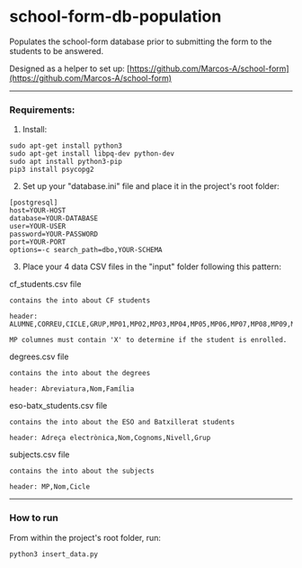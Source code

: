 # school-form-db-population
Populates the school-form database prior to submitting the form to the students to be answered.

Designed as a helper to set up: [https://github.com/Marcos-A/school-form](https://github.com/Marcos-A/school-form)

---

### Requirements:
1. Install:

```
sudo apt-get install python3	
sudo apt-get install libpq-dev python-dev
sudo apt install python3-pip
pip3 install psycopg2
```

2. Set up your "database.ini" file and place it in the project's root folder:

```
[postgresql]
host=YOUR-HOST
database=YOUR-DATABASE
user=YOUR-USER
password=YOUR-PASSWORD
port=YOUR-PORT
options=-c search_path=dbo,YOUR-SCHEMA
```

3. Place your 4 data CSV files in the "input" folder following this pattern:

cf_students.csv file

```
contains the into about CF students

header: ALUMNE,CORREU,CICLE,GRUP,MP01,MP02,MP03,MP04,MP05,MP06,MP07,MP08,MP09,MP10,MP11,MP12,MP13,MP14,MP15

MP columnes must contain 'X' to determine if the student is enrolled.
```

degrees.csv file

``` 
contains the into about the degrees

header: Abreviatura,Nom,Família
```

eso-batx_students.csv file

``` 
contains the into about the ESO and Batxillerat students

header: Adreça electrònica,Nom,Cognoms,Nivell,Grup
```

subjects.csv file

``` 
contains the into about the subjects

header: MP,Nom,Cicle
```

---

### How to run
From within the project's root folder, run:

`python3 insert_data.py`
